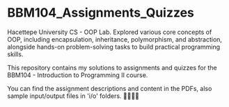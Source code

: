 # BBM104_Assignments_Quizzes
Hacettepe University CS - OOP Lab. Explored various core concepts of OOP, including encapsulation, inheritance, polymorphism, and abstraction, alongside hands-on problem-solving tasks to build practical programming skills.

This repository contains my solutions to assignments and quizzes for the BBM104 - Introduction to Programming II course.

You can find the assignment descriptions and content in the PDFs, also sample input/output files in 'i/o' folders. 🤜🏻🤛🏻
